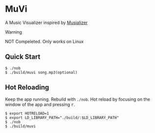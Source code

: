 # MuVi
A Music Visualizer inspired by [Musializer](https://github.com/tsoding/musializer)

> [!WARNING]
> NOT Compeleted. Only works on Linux

## Quick Start

```console
$ ./nob
$ ./build/muvi song.mp3(optional)
```

## Hot Reloading

Keep the app running. Rebuild with `./nob`. Hot reload by focusing on the window of the app and pressing <kbd>r</kbd>.

```console
$ export HOTRELOAD=1
$ export LD_LIBRARY_PATH="./build/:$LD_LIBRARY_PATH"
$ ./nob
$ ./build/muvi
```

